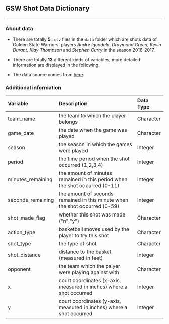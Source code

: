 ## GSW Shot Data Dictionary

-----------

### About data

* There are totally **5** `.csv` files in the `data` folder which are shots data of Golden State Warriors' players *Andre Iguodala*, *Draymond Green*, *Kevin Durant*, *Klay Thompson* and *Stephen Curry* in the season 2016-2017. 

* There are totally **13** different kinds of variables, more detailed information are displayed in the following.

* The data source comes from [here](https://github.com/ucb-stat133/stat133-hws/tree/master/data).

### Additional information

|Variable    | Description |Data Type             |
|:---------|:----------------------------------------|:---------------|
|team_name| the team to which the player belongs |  Character |
|game_date| the date when the game was played | Character | 
|season |the season in which the games were played | Integer| 
|period| the time period when the shot occurred   (1,2,3,4) | Integer | 
|minutes_remaining|the amount of minutes remained in this period when the shot occurred (0-11)| Integer |
|seconds_remaining| the amount of seconds remained in this minute when the shot occurred (0-59) | Integer |
|shot_made_flag| whether this shot was made ("n","y") | Character |
|action_type| basketball moves used by the player to try this shot| Character |
|shot_type| the type of shot  | Character |
|shot_distance| distance to the basket (measured in feet) | Integer |
|opponent | the team which the palyer were playing against with | Character |
|x| court coordinates (x-axis, measured in inches) where a shot occurred  | Integer |
|y| court coordinates (y-axis, measured in inches) where a shot occurred  | Integer |







